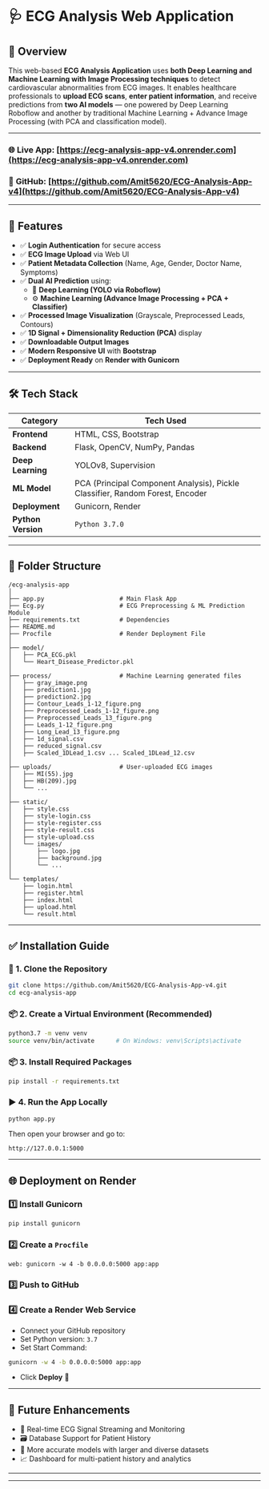 # 🩺 ECG Analysis Web Application

## 🔬 Overview
This web-based **ECG Analysis Application** uses **both Deep Learning and Machine Learning with Image Processing techniques** to detect cardiovascular abnormalities from ECG images. It enables healthcare professionals to **upload ECG scans**, **enter patient information**, and receive predictions from **two AI models** — one powered by Deep Learning Roboflow and another by traditional Machine Learning + Advance Image Processing (with PCA and classification model).

---


### 🌐 **Live App**: [https://ecg-analysis-app-v4.onrender.com](https://ecg-analysis-app-v4.onrender.com)  

### 📁 **GitHub**: [https://github.com/Amit5620/ECG-Analysis-App-v4](https://github.com/Amit5620/ECG-Analysis-App-v4)

---

## 🚀 Features

- ✅ **Login Authentication** for secure access  
- ✅ **ECG Image Upload** via Web UI  
- ✅ **Patient Metadata Collection** (Name, Age, Gender, Doctor Name, Symptoms)  
- ✅ **Dual AI Prediction** using:  
  - 🧠 **Deep Learning (YOLO via Roboflow)**  
  - ⚙️ **Machine Learning (Advance Image Processing + PCA + Classifier)**  
- ✅ **Processed Image Visualization** (Grayscale, Preprocessed Leads, Contours)  
- ✅ **1D Signal + Dimensionality Reduction (PCA)** display  
- ✅ **Downloadable Output Images**  
- ✅ **Modern Responsive UI** with **Bootstrap**  
- ✅ **Deployment Ready** on **Render with Gunicorn**  

---

## 🛠 Tech Stack

| Category       | Tech Used                          |
|----------------|------------------------------------|
| **Frontend**   | HTML, CSS, Bootstrap               |
| **Backend**    | Flask, OpenCV, NumPy, Pandas       |
| **Deep Learning** | YOLOv8, Supervision              |
| **ML Model**   | PCA (Principal Component Analysis), Pickle Classifier, Random Forest, Encoder |
| **Deployment** | Gunicorn, Render                   |
| **Python Version** | `Python 3.7.0`                    |

---

## 📂 Folder Structure

```
/ecg-analysis-app
│
├── app.py                     # Main Flask App
├── Ecg.py                     # ECG Preprocessing & ML Prediction Module
├── requirements.txt           # Dependencies
├── README.md
├── Procfile                   # Render Deployment File
│
├── model/
│   ├── PCA_ECG.pkl
│   └── Heart_Disease_Predictor.pkl
│
├── process/                   # Machine Learning generated files
│   ├── gray_image.png
│   ├── prediction1.jpg
│   ├── prediction2.jpg
│   ├── Contour_Leads_1-12_figure.png
│   ├── Preprocessed_Leads_1-12_figure.png
│   ├── Preprocessed_Leads_13_figure.png
│   ├── Leads_1-12_figure.png
│   ├── Long_Lead_13_figure.png
│   ├── 1d_signal.csv
│   ├── reduced_signal.csv
│   ├── Scaled_1DLead_1.csv ... Scaled_1DLead_12.csv
│
├── uploads/                   # User-uploaded ECG images
│   ├── MI(55).jpg
│   ├── HB(209).jpg
│   └── ...
│
├── static/
│   ├── style.css
│   ├── style-login.css
│   ├── style-register.css
│   ├── style-result.css
│   ├── style-upload.css
│   └── images/
│       ├── logo.jpg
│       ├── background.jpg
│       └── ...
│
└── templates/
    ├── login.html
    ├── register.html
    ├── index.html
    ├── upload.html
    └── result.html
```

---

## ✅ Installation Guide

### 🔧 1. Clone the Repository

```bash
git clone https://github.com/Amit5620/ECG-Analysis-App-v4.git
cd ecg-analysis-app
```

### 📦 2. Create a Virtual Environment (Recommended)

```bash
python3.7 -m venv venv
source venv/bin/activate      # On Windows: venv\Scripts\activate
```

### 📦 3. Install Required Packages

```bash
pip install -r requirements.txt
```

### ▶️ 4. Run the App Locally

```bash
python app.py
```

Then open your browser and go to:

```
http://127.0.0.1:5000
```

---

## 🌐 Deployment on Render

### 1️⃣ Install Gunicorn

```bash
pip install gunicorn
```

### 2️⃣ Create a `Procfile`

```text
web: gunicorn -w 4 -b 0.0.0.0:5000 app:app
```

### 3️⃣ Push to GitHub

### 4️⃣ Create a Render Web Service

- Connect your GitHub repository  
- Set Python version: `3.7`  
- Set Start Command:  

```bash
gunicorn -w 4 -b 0.0.0.0:5000 app:app
```

- Click **Deploy** 🚀

---

## 🔮 Future Enhancements

- 🧠 Real-time ECG Signal Streaming and Monitoring  
- 🗃️ Database Support for Patient History  
- 🧪 More accurate models with larger and diverse datasets  
- 📈 Dashboard for multi-patient history and analytics  

---


---
